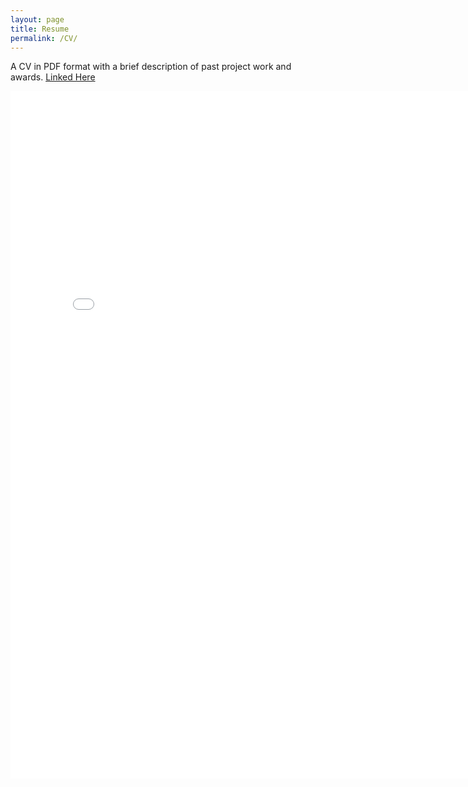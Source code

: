 ```yaml
---
layout: page
title: Resume
permalink: /CV/
---
```


A CV in PDF format with a brief description of past project work and awards. [Linked Here]({{site.baseurl}}/assets/docs/CV_ishank_juneja.pdf)

<embed src="{{site.baseurl}}/assets/docs/CV_ishank_juneja.pdf" width="800px" height="1100px" />

